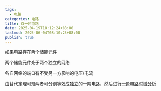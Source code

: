 ```yaml
---
tags:
  - 电路
categories: 电路
title: 双一阶电路
date: 2025-04-19T18:12:24+08:00
lastmod: 2025-06-04T08:10:25+08:00
publish: true
---
```


如果电路存在两个储能元件

两个储能元件处于两个独立的网络

各自网络的端口有不受另一方影响的电压/电流

由替代定理可知两者可分别等效成独立的一阶电路，然后进行[一阶电路时域分析](./%E4%B8%80%E9%98%B6%E7%94%B5%E8%B7%AF%E6%97%B6%E5%9F%9F%E5%88%86%E6%9E%90.md)
